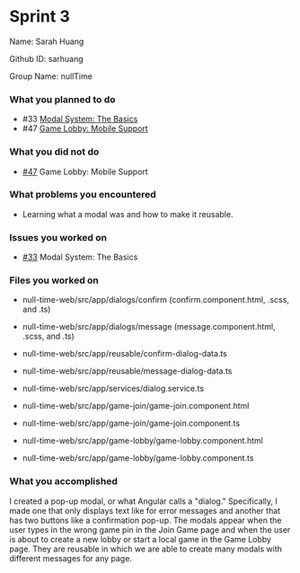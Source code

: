 # Sprint 3

Name: Sarah Huang

Github ID: sarhuang

Group Name: nullTime


### What you planned to do 
- #33 [Modal System: The Basics](https://github.com/utk-cs340-fall22/nullTime/issues/33)
- #47 [Game Lobby: Mobile Support](https://github.com/utk-cs340-fall22/nullTime/issues/47)


### What you did not do
- [#47](https://github.com/utk-cs340-fall22/nullTime/issues/47) Game Lobby: Mobile Support

### What problems you encountered
- Learning what a modal was and how to make it reusable.

### Issues you worked on
- [#33](https://github.com/utk-cs340-fall22/nullTime/issues/33) Modal System: The Basics

### Files you worked on
- null-time-web/src/app/dialogs/confirm (confirm.component.html, .scss, and .ts)
- null-time-web/src/app/dialogs/message (message.component.html, .scss, and .ts)
- null-time-web/src/app/reusable/confirm-dialog-data.ts
- null-time-web/src/app/reusable/message-dialog-data.ts
- null-time-web/src/app/services/dialog.service.ts

- null-time-web/src/app/game-join/game-join.component.html
- null-time-web/src/app/game-join/game-join.component.ts
- null-time-web/src/app/game-lobby/game-lobby.component.html
- null-time-web/src/app/game-lobby/game-lobby.component.ts



### What you accomplished
I created a pop-up modal, or what Angular calls a "dialog." Specifically, I made one that only displays text like for error messages and another that has two buttons like a confirmation pop-up. The modals appear when the user types in the wrong game pin in the Join Game page and when the user is about to create a new lobby or start a local game in the Game Lobby page. They are reusable in which we are able to create many modals with different messages for any page. 
